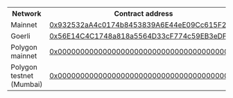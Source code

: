 [comment]: <> (This is an auto-generated table with CNS smart-contract addresses. See README for more info.)

<table>
    <th>Network</th>
    <th>Contract address</th>
    <tr>
        <td>Mainnet</td>
        <td><a href="https://etherscan.io/address/0x932532aA4c0174b8453839A6E44eE09Cc615F2b7">0x932532aA4c0174b8453839A6E44eE09Cc615F2b7</a></td>
    </tr>
    <tr>
        <td>Goerli</td>
        <td><a href="https://goerli.etherscan.io/address/0x56E14C4C1748a818a5564D33cF774c59EB3eDF59">0x56E14C4C1748a818a5564D33cF774c59EB3eDF59</a></td>
    </tr>
    <tr>
        <td>Polygon mainnet</td>
        <td><a href="https://polygonscan.com/address/0x0000000000000000000000000000000000000000">0x0000000000000000000000000000000000000000</a></td>
    </tr>
    <tr>
        <td>Polygon testnet (Mumbai)</td>
        <td><a href="https://mumbai.polygonscan.com/address/0x0000000000000000000000000000000000000000">0x0000000000000000000000000000000000000000</a></td>
    </tr>
</table>
